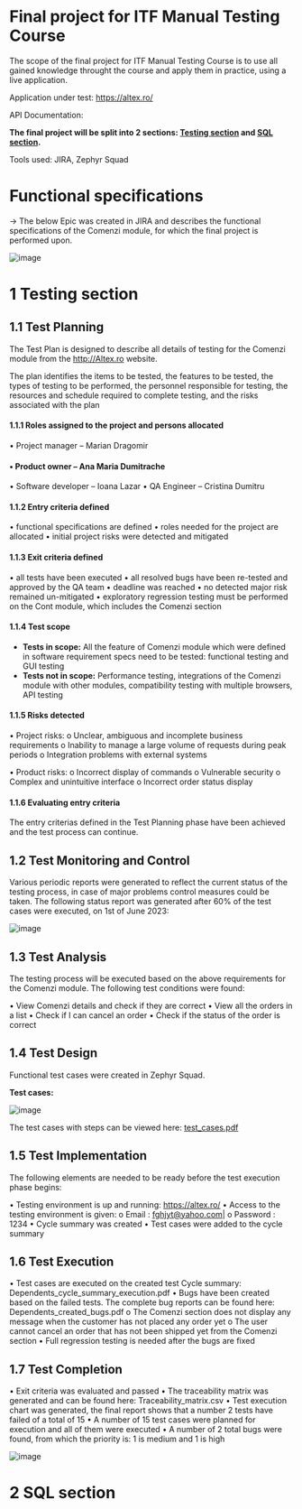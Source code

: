 

# Final project for ITF Manual Testing Course

The scope of the final project for ITF Manual Testing Course is to use all gained knowledge throught the course and apply them in practice, using a live application. 

Application under test: https://altex.ro/

API Documentation: 

**The final project will be split into 2 sections: [Testing section](https://github.com/Dumitru-Cristina/Proiect-Practic-Testare-Manuala/edit/main/README.md#1-testing-section) and [SQL section](https://github.com/Dumitru-Cristina/Proiect-Practic-Testare-Manuala/edit/main/README.md#2-sql-section).**

Tools used: JIRA, Zephyr Squad

# Functional specifications

-> The below Epic was created in JIRA and describes the functional specifications of the Comenzi module, for which the final project is performed upon.

![image](https://github.com/Dumitru-Cristina/Proiect-Practic-Testare-Manuala/assets/130222619/84b5c163-8277-4ae8-b155-2ded89d9d04d)


# 1 Testing section

## 1.1 Test Planning

The Test Plan is designed to describe all details of testing for the Comenzi module from the http://Altex.ro website.

The plan identifies the items to be tested, the features to be tested, the types of testing to be performed, the personnel responsible for testing, the resources and schedule required to complete testing, and the risks associated with the plan


#### 1.1.1 Roles assigned to the project and persons allocated

•	Project manager – Marian Dragomir
#### •	Product owner – Ana Maria Dumitrache
•	Software developer – Ioana Lazar
•	QA Engineer – Cristina Dumitru

#### 1.1.2 Entry criteria defined

•	functional specifications are defined
•	roles needed for the project are allocated
•	initial project risks were detected and mitigated

#### 1.1.3 Exit criteria defined

•	all tests have been executed
•	all resolved bugs have been re-tested and approved by the QA team
•	deadline was reached
•	no detected major risk remained un-mitigated
•	exploratory regression testing must be performed on the Cont module, which includes the Comenzi section

#### 1.1.4 Test scope

* __Tests in scope:__ All the feature of Comenzi module which were defined in software requirement specs need to be tested: functional testing and GUI testing 
* __Tests not in scope:__ Performance testing, integrations of the Comenzi module with other modules, compatibility testing with multiple browsers, API testing

#### 1.1.5 Risks detected

•	Project risks: 
   o	Unclear, ambiguous and incomplete business requirements
   o	Inability to manage a large volume of requests during peak periods
   o	Integration problems with external systems
   
•	Product risks: 
   o	Incorrect display of commands
   o	Vulnerable security
   o	Complex and unintuitive interface
   o	Incorrect order status display



#### 1.1.6 Evaluating entry criteria

The entry criterias defined in the Test Planning phase have been achieved and the test process can continue. 

## 1.2 Test Monitoring and Control

Various periodic reports were generated to reflect the current status of the testing process, in case of major problems control measures could be taken. The following status report was generated after 60% of the test cases were executed, on 1st of June 2023: 

![image](https://github.com/Dumitru-Cristina/Proiect-Practic-Testare-Manuala/assets/130222619/d4a2f791-a440-43b1-a181-950da657be36)


## 1.3 Test Analysis

The testing process will be executed based on the above requirements for the Comenzi module. The following test conditions were found:

•	View Comenzi details and check if they are correct
•	View all the orders in a list
•	Check if I can cancel an order
•	Check if the status of the order is correct


## 1.4 Test Design

Functional test cases were created in Zephyr Squad. 

**Test cases:**

![image](https://github.com/Dumitru-Cristina/Proiect-Practic-Testare-Manuala/assets/130222619/3c6f3fb0-e115-45ac-b1b2-9ffd1e5b274b)



The test cases with steps can be viewed here: [test_cases.pdf]()

## 1.5 Test Implementation

The following elements are needed to be ready before the test execution phase begins:

•	Testing environment is up and running:   https://altex.ro/
•	Access to the testing environment is given: 
   o	Email :   fghjyt@yahoo.com| 
   o	Password : 1234
•	Cycle summary was created
•	Test cases were added to the cycle summary


## 1.6 Test Execution

•	Test cases are executed on the created test Cycle summary: Dependents_cycle_summary_execution.pdf
•	Bugs have been created based on the failed tests. The complete bug reports can be found here: Dependents_created_bugs.pdf
   o	The Comenzi section does not display any message when the customer has not placed any order yet
   o	The user cannot cancel an order that has not been shipped yet from the Comenzi section
•	Full regression testing is needed after the bugs are fixed



## 1.7 Test Completion

•	Exit criteria was evaluated and passed
•	The traceability matrix was generated and can be found here: Traceability_matrix.csv
•	Test execution chart was generated, the final report shows that a number 2 tests have failed of a total of 15
•	A number of 15 test cases were planned for execution and all of them were executed
•	A number of 2 total bugs were found, from which the priority is: 1 is medium and 1 is high

![image](https://github.com/Dumitru-Cristina/Proiect-Practic-Testare-Manuala/assets/130222619/b118599e-7751-472b-9556-9945bacaff57)


# 2 SQL section
